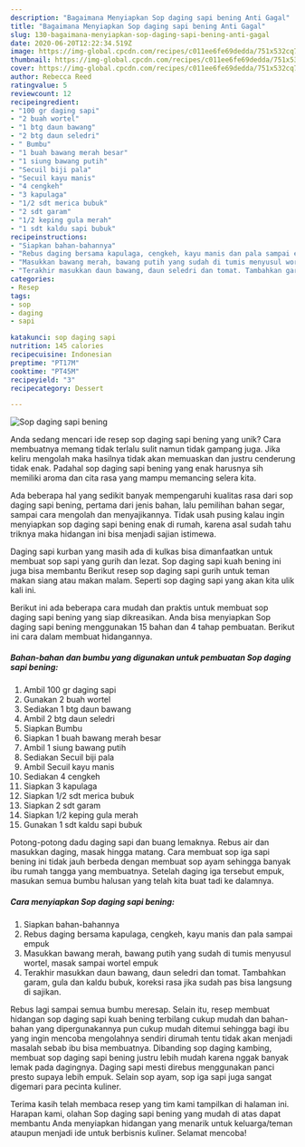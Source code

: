 ```yaml
---
description: "Bagaimana Menyiapkan Sop daging sapi bening Anti Gagal"
title: "Bagaimana Menyiapkan Sop daging sapi bening Anti Gagal"
slug: 130-bagaimana-menyiapkan-sop-daging-sapi-bening-anti-gagal
date: 2020-06-20T12:22:34.519Z
image: https://img-global.cpcdn.com/recipes/c011ee6fe69dedda/751x532cq70/sop-daging-sapi-bening-foto-resep-utama.jpg
thumbnail: https://img-global.cpcdn.com/recipes/c011ee6fe69dedda/751x532cq70/sop-daging-sapi-bening-foto-resep-utama.jpg
cover: https://img-global.cpcdn.com/recipes/c011ee6fe69dedda/751x532cq70/sop-daging-sapi-bening-foto-resep-utama.jpg
author: Rebecca Reed
ratingvalue: 5
reviewcount: 12
recipeingredient:
- "100 gr daging sapi"
- "2 buah wortel"
- "1 btg daun bawang"
- "2 btg daun seledri"
- " Bumbu"
- "1 buah bawang merah besar"
- "1 siung bawang putih"
- "Secuil biji pala"
- "Secuil kayu manis"
- "4 cengkeh"
- "3 kapulaga"
- "1/2 sdt merica bubuk"
- "2 sdt garam"
- "1/2 keping gula merah"
- "1 sdt kaldu sapi bubuk"
recipeinstructions:
- "Siapkan bahan-bahannya"
- "Rebus daging bersama kapulaga, cengkeh, kayu manis dan pala sampai empuk"
- "Masukkan bawang merah, bawang putih yang sudah di tumis menyusul wortel, masak sampai wortel empuk"
- "Terakhir masukkan daun bawang, daun seledri dan tomat. Tambahkan garam, gula dan kaldu bubuk, koreksi rasa jika sudah pas bisa langsung di sajikan."
categories:
- Resep
tags:
- sop
- daging
- sapi

katakunci: sop daging sapi 
nutrition: 145 calories
recipecuisine: Indonesian
preptime: "PT17M"
cooktime: "PT45M"
recipeyield: "3"
recipecategory: Dessert

---
```



![Sop daging sapi bening](https://img-global.cpcdn.com/recipes/c011ee6fe69dedda/751x532cq70/sop-daging-sapi-bening-foto-resep-utama.jpg)

Anda sedang mencari ide resep sop daging sapi bening yang unik? Cara membuatnya memang tidak terlalu sulit namun tidak gampang juga. Jika keliru mengolah maka hasilnya tidak akan memuaskan dan justru cenderung tidak enak. Padahal sop daging sapi bening yang enak harusnya sih memiliki aroma dan cita rasa yang mampu memancing selera kita.

Ada beberapa hal yang sedikit banyak mempengaruhi kualitas rasa dari sop daging sapi bening, pertama dari jenis bahan, lalu pemilihan bahan segar, sampai cara mengolah dan menyajikannya. Tidak usah pusing kalau ingin menyiapkan sop daging sapi bening enak di rumah, karena asal sudah tahu triknya maka hidangan ini bisa menjadi sajian istimewa.

Daging sapi kurban yang masih ada di kulkas bisa dimanfaatkan untuk membuat sop sapi yang gurih dan lezat. Sop daging sapi kuah bening ini juga bisa membantu Berikut resep sop daging sapi gurih untuk teman makan siang atau makan malam. Seperti sop daging sapi yang akan kita ulik kali ini.


Berikut ini ada beberapa cara mudah dan praktis untuk membuat sop daging sapi bening yang siap dikreasikan. Anda bisa menyiapkan Sop daging sapi bening menggunakan 15 bahan dan 4 tahap pembuatan. Berikut ini cara dalam membuat hidangannya.

<!--inarticleads1-->

##### Bahan-bahan dan bumbu yang digunakan untuk pembuatan Sop daging sapi bening:

1. Ambil 100 gr daging sapi
1. Gunakan 2 buah wortel
1. Sediakan 1 btg daun bawang
1. Ambil 2 btg daun seledri
1. Siapkan  Bumbu
1. Siapkan 1 buah bawang merah besar
1. Ambil 1 siung bawang putih
1. Sediakan Secuil biji pala
1. Ambil Secuil kayu manis
1. Sediakan 4 cengkeh
1. Siapkan 3 kapulaga
1. Siapkan 1/2 sdt merica bubuk
1. Siapkan 2 sdt garam
1. Siapkan 1/2 keping gula merah
1. Gunakan 1 sdt kaldu sapi bubuk


Potong-potong dadu daging sapi dan buang lemaknya. Rebus air dan masukkan daging, masak hingga matang. Cara membuat sop iga sapi bening ini tidak jauh berbeda dengan membuat sop ayam sehingga banyak ibu rumah tangga yang membuatnya. Setelah daging iga tersebut empuk, masukan semua bumbu halusan yang telah kita buat tadi ke dalamnya. 

<!--inarticleads2-->

##### Cara menyiapkan Sop daging sapi bening:

1. Siapkan bahan-bahannya
1. Rebus daging bersama kapulaga, cengkeh, kayu manis dan pala sampai empuk
1. Masukkan bawang merah, bawang putih yang sudah di tumis menyusul wortel, masak sampai wortel empuk
1. Terakhir masukkan daun bawang, daun seledri dan tomat. Tambahkan garam, gula dan kaldu bubuk, koreksi rasa jika sudah pas bisa langsung di sajikan.


Rebus lagi sampai semua bumbu meresap. Selain itu, resep membuat hidangan sop daging sapi kuah bening terbilang cukup mudah dan bahan-bahan yang dipergunakannya pun cukup mudah ditemui sehingga bagi ibu yang ingin mencoba mengolahnya sendiri dirumah tentu tidak akan menjadi masalah sebab ibu bisa membuatnya. Dibanding sop daging kambing, membuat sop daging sapi bening justru lebih mudah karena nggak banyak lemak pada dagingnya. Daging sapi mesti direbus menggunakan panci presto supaya lebih empuk. Selain sop ayam, sop iga sapi juga sangat digemari para pecinta kuliner. 

Terima kasih telah membaca resep yang tim kami tampilkan di halaman ini. Harapan kami, olahan Sop daging sapi bening yang mudah di atas dapat membantu Anda menyiapkan hidangan yang menarik untuk keluarga/teman ataupun menjadi ide untuk berbisnis kuliner. Selamat mencoba!
